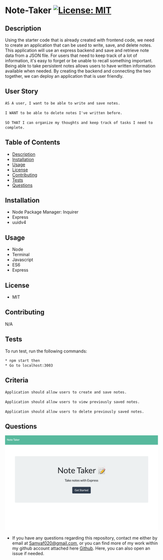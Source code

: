 # Note-Taker [![License: MIT](https://img.shields.io/badge/License-MIT-yellow.svg)](https://opensource.org/licenses/MIT)

## Description

Using the starter code that is already created with frontend code, we need to create an application that can be used to write, save, and delete notes. This application will use an express backend and save and retrieve note data from a JSON file. For users that need to keep track of a lot of information, it's easy to forget or be unable to recall something important. Being able to take persistent notes allows users to have written information available when needed. By creating the backend and connecting the two together, we can deploy an application that is user friendly.

## User Story
```
AS A user, I want to be able to write and save notes.

I WANT to be able to delete notes I've written before.

SO THAT I can organize my thoughts and keep track of tasks I need to complete.
```

## Table of Contents
* [Description](#description)
* [Installation](#installation)
* [Usage](#usage)
* [License](#license)
* [Contributing](#contributing)
* [Tests](#tests)
* [Questions](#questions)

## Installation 

* Node Package Manager: Inquirer 
* Express
* uuidv4

## Usage

* Node
* Terminal
* Javascript
* ES6
* Express

## License

* MIT

## Contributing 

N/A

## Tests

To run test, run the following commands:

```
* npm start then
* Go to localhost:3003 
```

## Criteria
```
Application should allow users to create and save notes.

Application should allow users to view previously saved notes.

Application should allow users to delete previously saved notes.
```

## Questions

![GitHub Logo](./assets/Note-Taker.png)

* If you have any questions regarding this repository, contact me either by email at Samyaf020@gmail.com, or you can find more of my work within my github account attached here [Github](https://github.com/Samya129). Here, you can also open an issue if needed.

